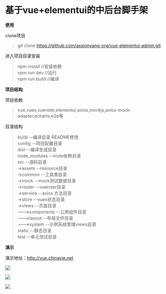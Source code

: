# 基于vue+elementui的中后台脚手架


**使用**

clone项目
> git clone https://github.com/assionyang-org/vue-elementui-admin.git

进入项目目录安装
> npm install //安装依赖  <br/>
> npm run dev //运行 <br/>
> npm run build //编译 <br/>

**项目结构**

项目依赖
> vue,vuex,vueroter,elementui,axios,mockjs,axios-mock-adapter,echarts,e2e等

目录结构
>build --编译目录 README修改 <br/>
>config --项目配置目录 <br/>
>dist --编译生成目录 <br/>
>node_modules --node依赖目录 <br/>
>src --源码目录 <br/>
>->assets --resource目录 <br/>
>->common --工具类目录 <br/>
>->mock --mock测试数据目录 <br/>
>->router --vueroter目录 <br/>
>->service --axios 方法目录 <br/>
>->store --vuex状态目录 <br/>
>->views --页面目录 <br/>
>--->components --公用组件目录 <br/>
>--->layout --布局文件目录 <br/>
>--->system --示例系统管理views目录 <br/>
>static --静态目录 <br/>
>test --单元测试目录 <br/>

**演示**

演示地址：<http://vue.chinayie.net>

![](http://pic.chinayie.com/cdn/p0.png)

![](http://pic.chinayie.com/cdn/p1.png)

![](http://pic.chinayie.com/cdn/p2.png)

